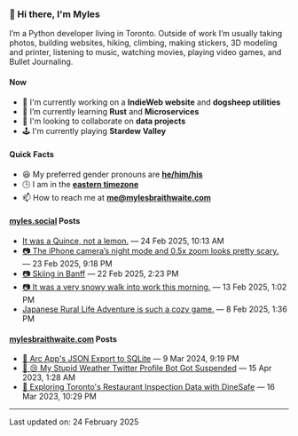 ### 👋 Hi there, I'm Myles

I’m a Python developer living in Toronto. Outside of work I’m usually taking photos, building websites, hiking, climbing, making stickers, 3D modeling and printer, listening to music, watching movies, playing video games, and Bullet Journaling.

#### Now

-   🔭 I'm currently working on a **IndieWeb website** and **dogsheep utilities**
-   🌱 I’m currently learning **Rust** and **Microservices**
-   👯 I'm looking to collaborate on **data projects**
-   🕹️ I'm currently playing **Stardew Valley**

#### Quick Facts

-   😆 My preferred gender pronouns are **[he/him/his](https://www.mypronouns.org/he-him)**
-   🕒 I am in the **[eastern timezone](https://time.is/Toronto)**
-   📫 How to reach me at **[me@mylesbraithwaite.com](mailto:me@mylesbraithwaite.com)**

<!--
-   🤔 I’m looking for help with ...
-   💬 Ask me about ...
-   ⚡ Fun fact: ...
-->

#### [myles.social](https://myles.social/) Posts
<!-- START: MICROBLOG_POSTS -->
-   [It was a Quince, not a lemon.](https://myles.social/2025/02/24/it-was-a-quince-not.html) — 24 Feb 2025, 10:13 AM
-   [📷 The iPhone camera’s night mode and 0.5x zoom looks pretty scary.](https://myles.social/2025/02/23/the-iphone-cameras-night-mode.html) — 23 Feb 2025, 9:18 PM
-   [📷 Skiing in Banff](https://myles.social/2025/02/22/skiing-in-banff.html) — 22 Feb 2025, 2:23 PM
-   [📷 It was a very snowy walk into work this morning.](https://myles.social/2025/02/13/it-was-a-very-snowy.html) — 13 Feb 2025, 1:02 PM
-   [Japanese Rural Life Adventure is such a cozy game.](https://myles.social/2025/02/08/japanese-rural-life-adventure-is.html) — 8 Feb 2025, 1:36 PM
<!-- END: MICROBLOG_POSTS -->

#### [mylesbraithwaite.com](https://mylesbraithwaite.com/) Posts
<!-- START: BLOG_POSTS -->
-   [📝 Arc App's JSON Export to SQLite](https://mylesbraithwaite.com/arc-apps-json-export-to-sqlite) — 9 Mar 2024, 9:19 PM
-   [📝 😢 My Stupid Weather Twitter Profile Bot Got Suspended](https://mylesbraithwaite.com/my-stupid-weather-twitter-profile-bot-got-suspended) — 15 Apr 2023, 1:28 AM
-   [📝 Exploring Toronto's Restaurant Inspection Data with DineSafe](https://mylesbraithwaite.com/exploring-torontos-restaurant-inspection-data-with-dinesafe) — 16 Mar 2023, 10:29 PM
<!-- END: BLOG_POSTS -->

---

<!-- START: LAST_UPDATED_AT -->
Last updated on: 24 February 2025
<!-- END: LAST_UPDATED_AT -->
